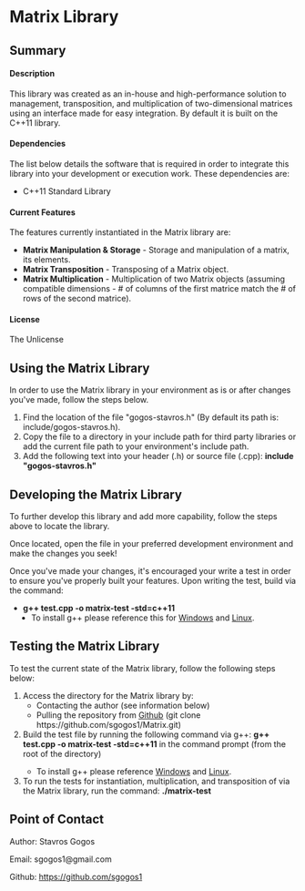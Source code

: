 <h1>Matrix Library</h1>
<h2>Summary</h2>
<h4>Description</h4>
<p>This library was created as an in-house and high-performance solution to management, transposition, and multiplication of two-dimensional matrices using an interface made for easy integration. By default it is built on the C++11 library.</p>
<h4>Dependencies</h4>
<p>The list below details the software that is required in order to integrate this library into your development or execution work. These dependencies are: </p>
<ul>
    <li>C++11 Standard Library</li>
</ul>
<h4>Current Features</h4>
<p>The features currently instantiated in the Matrix library are: </p>
<ul>
    <li><strong>Matrix Manipulation & Storage</strong> - Storage and manipulation of a matrix, its elements.</li>
    <li><strong>Matrix Transposition</strong> - Transposing of a Matrix object.</li>
    <li><strong>Matrix Multiplication</strong> - Multiplication of two Matrix objects (assuming compatible dimensions - # of columns of the first matrice match the # of rows of the second matrice).</li>
</ul>
<h4>License</h4>
<p>The Unlicense</p>

<h2>Using the Matrix Library</h2>
<p>In order to use the Matrix library in your environment as is or after changes you've made, follow the steps below.</p>
<ol>
    <li>Find the location of the file "gogos-stavros.h" (By default its path is: include/gogos-stavros.h). </li>
    <li>Copy the file to a directory in your include path for third party libraries or add the current file path to your environment's include path.</li>
    <li>Add the following text into your header (.h) or source file (.cpp): <strong>include "gogos-stavros.h"</strong></li>
</ol>         

<h2>Developing the Matrix Library</h2>
<p>To further develop this library and add more capability, follow the steps above to locate the library.</p>
<p>Once located, open the file in your preferred development environment and make the changes you seek!</p>
<p>Once you've made your changes, it's encouraged your write a test in order to ensure you've properly built your features. Upon writing the test, build via the command: </p>
<ul>
    <li><strong>g++ test.cpp -o matrix-test -std=c++11</strong></li>
    <li style="margin-left: 3%;">To install g++ please reference this for <a href="https://www.instructables.com/How-to-Install-MinGW-GCCG-Compiler-in-Windows-XP78/">Windows</a> and <a href="https://linuxconfig.org/how-to-install-g-the-c-compiler-on-ubuntu-18-04-bionic-beaver-linux">Linux</a>.</li>
</ul>    

<h2>Testing the Matrix Library</h2>
<p>To test the current state of the Matrix library, follow the following steps below:</p>
<ol>
    <li>
        Access the directory for the Matrix library by:
        <ul>
            <li>Contacting the author (see information below)</li>
            <li>Pulling the repository from <a href="https://github.com/sgogos1/Matrix" target="_blank" rel="norefferer noopener">Github</a> (git clone https://github.com/sgogos1/Matrix.git)</li>
        </ul>
    </li>
    <li>Build the test file by running the following command via g++: <strong>g++ test.cpp -o matrix-test -std=c++11</strong> in the command prompt (from the root of the directory)</li>
    <ul><li>To install g++ please reference <a href="https://www.instructables.com/How-to-Install-MinGW-GCCG-Compiler-in-Windows-XP78/">Windows</a> and <a href="https://linuxconfig.org/how-to-install-g-the-c-compiler-on-ubuntu-18-04-bionic-beaver-linux">Linux</a>.</li></ul>
    <li>To run the tests for instantiation, multiplication, and transposition of via the Matrix library, run the command: <strong>./matrix-test</strong></li>
</ol>

<h2>Point of Contact</h2>
<p>Author: Stavros Gogos</p>
<p>Email: sgogos1@gmail.com</p>
<p>Github: <a href="https://github.com/sgogos1">https://github.com/sgogos1</a></p>
